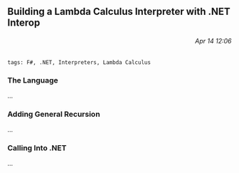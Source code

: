 ## Building a Lambda Calculus Interpreter with .NET Interop
###### *<div style="text-align:right">Apr 14 12:06</div>*

```tags: F#, .NET, Interpreters, Lambda Calculus```

### The Language
...

### Adding General Recursion
...

### Calling Into .NET
...
